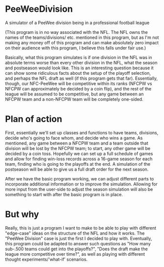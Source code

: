 # PeeWeeDivision
A simulator of a PeeWee division being in a professional football league

(This program is in no way associated with the NFL. The NFL owns the names of the teams/divisions/ etc. mentioned in this program, but as I'm not making any money off of this program and can make absolutely zero impact on their audience with this program, I believe this falls under fair use.)

Basically, what this program simulates is if one division in the NFL was in absolute terms worse than every other division in the NFL, what the season and postseason would look like.
This is an interesting question because it can show some ridiculous facts about the setup of the playoff selection, and perhaps the NFL draft as well (if this program gets that far). 
Essentially, though, our NFC-PeeWee will be competitive within its ranks (NFCPW vs NFCPW can approximately be decided by a coin flip), and the rest of the league will be assumed to be competitive, but any game between an NFCPW team and a non-NFCPW team will be completely one-sided.

# Plan of action
First, essentially we'll set up classes and functions to have teams, divisions, decide who's going to face whom, and decide who wins a game.
As mentioned, any game between a NFCPW team and a team outside that division will be lost by the NFCPW team; to start, any other game will be decided by a coin toss.
Hopefully we can set up a full schedule of games and allow for finding win-loss records across a 16-game season for each team, finding who is going to the playoffs at the end. A simulation of the postseason will be able to give us a full draft order for the next season.

After we have the basic program working, we can adjust different parts to incorporate additional information or to improve the simulation. Allowing for more input from the user-side to adjust the season simulation will also be something to start with after the basic program is in place.

# But why

Really, this is just a program I want to make to be able to play with different "edge-case" ideas on the structure of the NFL and how it works. The "PeeWee Division" case is just the first I decided to play with. Eventually, this program could be adapted to answer such questions as "How many sub-.500 teams could get into the playoffs?", "Does the draft make the league more competitive over time?", as well as playing with different thought experiments/'what-if' scenarios.
